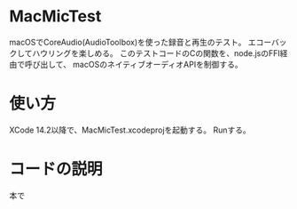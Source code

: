 # MacMicTest
macOSでCoreAudio(AudioToolbox)を使った録音と再生のテスト。
エコーバックしてハウリングを楽しめる。
このテストコードのCの関数を、node.jsのFFI経由で呼び出して、
macOSのネイティブオーディオAPIを制御する。

# 使い方

XCode 14.2以降で、MacMicTest.xcodeprojを起動する。
Runする。


# コードの説明
本で
